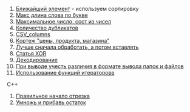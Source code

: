 1. [Ближайший элемент](https://stepik.org/lesson/569748/step/12?unit=564262) - используем сортировку
2. [Макс длина слова по букве](https://stepik.org/lesson/569748/step/13?unit=564262)
3. [Максимальное число, сост из чисел](https://stepik.org/lesson/569748/step/15?unit=564262)
4. [Количество дубликатов](https://stepik.org/lesson/569749/step/4?unit=564263)
5. [CSV_columns](https://stepik.org/lesson/518491/step/15?unit=510939)
6. [Кортеж "цены, продукта, магазина"](https://stepik.org/lesson/518491/step/22?discussion=8178384&thread=solutions&unit=510939)
7. [Лучше сначала обработать, а потом вставлять](https://stepik.org/lesson/623073/step/14?thread=solutions&unit=618703)
8. [Статья XOR](https://habr.com/ru/companies/vdsina/articles/538298/)
9. [Декодирование](https://stepik.org/lesson/547172/step/22?unit=540798)
10. [При выводе учесть различия в формате вывода папок и файлов](https://stepik.org/lesson/547172/step/23?thread=solutions&unit=540798) 
11. [Использование функций итераторовв](https://stepik.org/lesson/673155/step/20?thread=solutions&unit=671418)


С++
1. [Правильное начало отрезка](https://stepik.org/lesson/1191284/step/9?unit=1204272)
2. [Умножь и прибавь остаток](https://stepik.org/lesson/1191284/step/11?thread=solutions&unit=1204272)